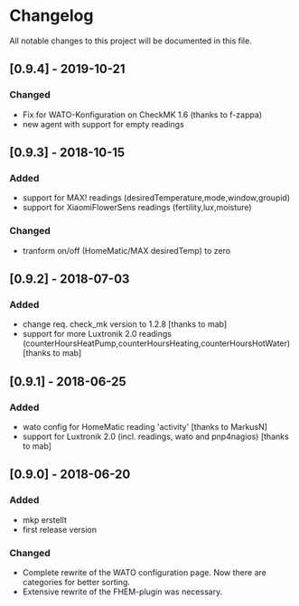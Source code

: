 # Changelog

All notable changes to this project will be documented in this file.

## [0.9.4] - 2019-10-21
### Changed
 - Fix for WATO-Konfiguration on CheckMK 1.6 (thanks to f-zappa) 
 - new agent with support for empty readings

## [0.9.3] - 2018-10-15
### Added
 - support for MAX! readings (desiredTemperature,mode,window,groupid)
 - support for XiaomiFlowerSens readings (fertility,lux,moisture)

### Changed
 - tranform on/off (HomeMatic/MAX desiredTemp) to zero

## [0.9.2] - 2018-07-03
### Added
 - change req. check_mk version to 1.2.8 [thanks to mab] 
 - support for more Luxtronik 2.0 readings (counterHoursHeatPump,counterHoursHeating,counterHoursHotWater) [thanks to mab]

## [0.9.1] - 2018-06-25
### Added
 - wato config for HomeMatic reading 'activity' [thanks to MarkusN]
 - support for Luxtronik 2.0 (incl. readings, wato and pnp4nagios) [thanks to mab]

## [0.9.0] - 2018-06-20
### Added
 - mkp erstellt
 - first release version

### Changed
 - Complete rewrite of the WATO configuration page. Now there are categories for better sorting.
 - Extensive rewrite of the FHEM-plugin was necessary.
